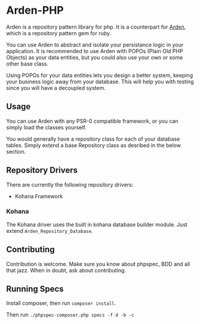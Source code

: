 # Arden-PHP

Arden is a repository pattern library for php. It is a counterpart for [Arden](https://github.com/zombor/arden), which is a repository pattern gem for ruby.

You can use Arden to abstract and isolate your persistance logic in your application. It is recommended to use Arden with POPOs (Plain Old PHP Objects) as your data entities, but you could also use your own or some other base class.

Using POPOs for your data entities lets you design a better system, keeping your business logic away from your database. This will help you with testing since you will have a decoupled system.

## Usage

You can use Arden with any PSR-0 compatible framework, or you can simply load the classes yourself.

You would generally have a repository class for each of your database tables. Simply extend a base Repository class as desribed in the below section.

## Repository Drivers

There are currently the following repository drivers:

 - Kohana Framework

### Kohana

The Kohana driver uses the built in kohana database builder module. Just extend `Arden_Repository_Database`.

## Contributing

Contribution is welcome. Make sure you know about phpspec, BDD and all that jazz. When in doubt, ask about contributing.

## Running Specs

Install composer, then run `composer install`.

Then run `./phpspec-composer.php specs -f d -b -c`
